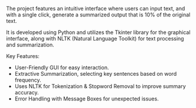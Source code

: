The project features an intuitive interface where users can input text, and with a single click, generate a summarized output that is 10% of the original text.  

It is developed using Python and utilizes the Tkinter library for the graphical interface, along with NLTK (Natural Language Toolkit) for text processing and summarization.  

Key Features:
- User-Friendly GUI for easy interaction.  
- Extractive Summarization, selecting key sentences based on word frequency.  
- Uses NLTK for Tokenization & Stopword Removal to improve summary accuracy.  
- Error Handling with Message Boxes for unexpected issues.  

